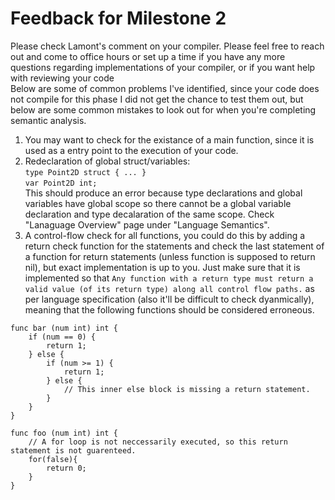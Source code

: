 # Feedback for Milestone 2
Please check Lamont's comment on your compiler. Please feel free to reach out and come to office hours or set up a time if you have any more questions regarding implementations of your compiler, or if you want help with reviewing your code<br>
Below are some of common problems I've identified, since your code does not compile for this phase I did not get the chance to test them out, but below are some common mistakes to look out for when you're completing semantic analysis. 

1. You may want to check for the existance of a main function, since it is used as a entry point to the execution of your code. 
2. Redeclaration of global struct/variables: <br>
`type Point2D struct { ... }` <br>
`var Point2D int;` <br>
This should produce an error because type declarations and global variables have global scope so there cannot be a global variable declaration and type decalaration of the same scope. Check "Lanaguage Overview" page under "Language Semantics".
3. A control-flow check for all functions, you could do this by adding a return check function for the statements and check the last statement of a function for return statements (unless function is supposed to return nil), but exact implementation is up to you. Just make sure that it is implemented so that `Any function with a return type must return a valid value (of its return type) along all control flow paths.` as per language specification (also it'll be difficult to check dyanmically), meaning that the following functions should be considered erroneous.
```
func bar (num int) int {
    if (num == 0) {
        return 1;
    } else {
        if (num >= 1) {
            return 1;
        } else {
            // This inner else block is missing a return statement.
        }
    }
}

func foo (num int) int {
    // A for loop is not neccessarily executed, so this return statement is not guarenteed.
    for(false){
        return 0;
    }
}
```